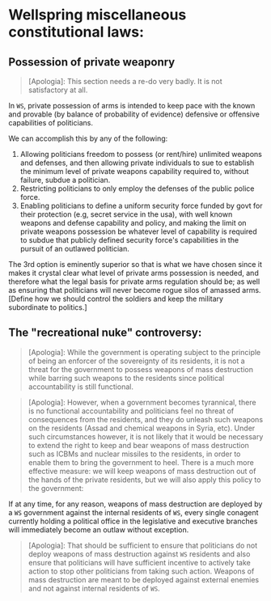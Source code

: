 # Wellspring miscellaneous constitutional laws:

## Possession of private weaponry

> [Apologia]: This section needs a re-do very badly. It is not satisfactory at all.

In `WS`, private possession of arms is intended to keep pace with the known and provable (by balance of probability of evidence) defensive or offensive capabilities of politicians.

We can accomplish this by any of the following:
1. Allowing politicians freedom to possess (or rent/hire) unlimited weapons and defenses, and then allowing private individuals to sue to establish the minimum level of private weapons capability required to, without failure, subdue a politician.
2. Restricting politicians to only employ the defenses of the public police force.
3. Enabling politicians to define a uniform security force funded by govt for their protection (e.g, secret service in the usa), with well known weapons and defense capability and policy, and making the limit on private weapons possession be whatever level of capability is required to subdue that publicly defined security force's capabilities in the pursuit of an outlawed politician.

The 3rd option is eminently superior so that is what we have chosen since it makes it crystal clear what level of private arms possession is needed, and therefore what the legal basis for private arms regulation should be; as well as ensuring that politicians will never become rogue silos of amassed arms. [Define how we should control the soldiers and keep the military subordinate to politics.]

## The "recreational nuke" controversy:

> [Apologia]: While the government is operating subject to the principle of being an enforcer of the sovereignty of its residents, it is not a threat for the government to possess weapons of mass destruction while barring such weapons to the residents since political accountability is still functional.

> [Apologia]: However, when a government becomes tyrannical, there is no functional accountability and politicians feel no threat of consequences from the residents, and they do unleash such weapons on the residents (Assad and chemical weapons in Syria, etc). Under such circumstances however, it is not likely that it would be necessary to extend the right to keep and bear weapons of mass destruction such as ICBMs and nuclear missiles to the residents, in order to enable them to bring the government to heel. There is a much more effective measure: we will keep weapons of mass destruction out of the hands of the private residents, but we will also apply this policy to the government:

If at any time, for any reason, weapons of mass destruction are deployed by a `WS` government against the internal residents of `WS`, every single conagent currently holding a political office in the legislative and executive branches will immediately become an outlaw without exception.

> [Apologia]: That should be sufficient to ensure that politicians do not deploy weapons of mass destruction against `WS` residents and also ensure that politicians will have sufficient incentive to actively take action to stop other politicians from taking such action. Weapons of mass destruction are meant to be deployed against external enemies and not against internal residents of `WS`.
